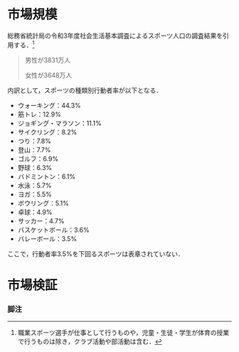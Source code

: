 <!--
市場・機会の分析 (市場分析、市場規模、ターゲット層、競合情勢、市場の機会などを含める)
-->

# 市場規模
総務省統計局の令和3年度社会生活基本調査によるスポーツ人口の調査結果を引用する．[^1]
> 男性が3831万人
> 
> 女性が3648万人


内訳として，スポーツの種類別行動者率が以下となる．

- ウォーキング：44.3%
- 筋トレ：12.9%
- ジョギング・マラソン：11.1%
- サイクリング：8.2%
- つり：7.8%
- 登山：7.7%
- ゴルフ：6.9%
- 野球：6.3%
- バドミントン：6.1%
- 水泳：5.7%
- ヨガ：5.5%
- ボウリング：5.1%
- 卓球：4.9%
- サッカー：4.7%
- バスケットボール：3.6%
- バレーボール：3.5%

ここで，行動者率3.5%を下回るスポーツは表章されていない．


<!--
顧客ニーズや要件，競合情勢，市場規模，市場成長率，トレンドなどを調査し，
自社の製品やサービスがどのように差別化され，顧客にとってどのような価値を提供できるのかを明確にする
自社のビジネスモデルやマーケティング戦略を適切に設計し，製品やサービスの開発や販売に取り組む
-->
# 市場検証



### 脚注

[^1]:職業スポーツ選手が仕事として行うものや，児童・生徒・学生が体育の授業で行うものは除き，クラブ活動や部活動は含む．